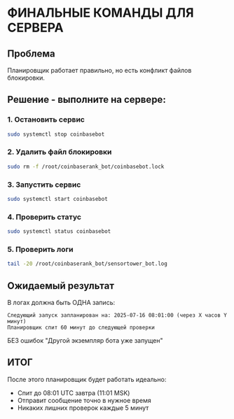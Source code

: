 # ФИНАЛЬНЫЕ КОМАНДЫ ДЛЯ СЕРВЕРА

## Проблема
Планировщик работает правильно, но есть конфликт файлов блокировки.

## Решение - выполните на сервере:

### 1. Остановить сервис
```bash
sudo systemctl stop coinbasebot
```

### 2. Удалить файл блокировки
```bash
sudo rm -f /root/coinbaserank_bot/coinbasebot.lock
```

### 3. Запустить сервис
```bash
sudo systemctl start coinbasebot
```

### 4. Проверить статус
```bash
sudo systemctl status coinbasebot
```

### 5. Проверить логи
```bash
tail -20 /root/coinbaserank_bot/sensortower_bot.log
```

## Ожидаемый результат
В логах должна быть ОДНА запись:
```
Следующий запуск запланирован на: 2025-07-16 08:01:00 (через X часов Y минут)
Планировщик спит 60 минут до следующей проверки
```

БЕЗ ошибок "Другой экземпляр бота уже запущен"

## ИТОГ
После этого планировщик будет работать идеально:
- Спит до 08:01 UTC завтра (11:01 MSK)
- Отправит сообщение точно в нужное время
- Никаких лишних проверок каждые 5 минут